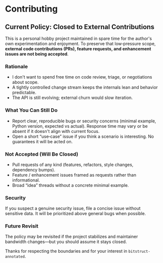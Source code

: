 # Contributing

## Current Policy: Closed to External Contributions

This is a personal hobby project maintained in spare time for the author's own experimentation and enjoyment.
To preserve that low‑pressure scope, **external code contributions (PRs), feature requests, and enhancement issues are
not being accepted**.

### Rationale
* I don't want to spend free time on code review, triage, or negotiations about scope.
* A tightly controlled change stream keeps the internals lean and behavior predictable.
* The API is still evolving; external churn would slow iteration.

### What You Can Still Do
* Report clear, reproducible bugs or security concerns (minimal example, Python version, expected vs actual). Response
  time may vary or be absent if it doesn't align with current focus.
* Open a short “use‑case” issue if you think a scenario is interesting. No guarantees it will be acted on.

### Not Accepted (Will Be Closed)
* Pull requests of any kind (features, refactors, style changes, dependency bumps).
* Feature / enhancement issues framed as requests rather than informational.
* Broad “idea” threads without a concrete minimal example.

### Security
If you suspect a genuine security issue, file a concise issue without sensitive data. It will be prioritized above
general bugs when possible.

### Future Revisit
The policy may be revisited if the project stabilizes and maintainer bandwidth changes—but you should assume it stays
closed.

Thanks for respecting the boundaries and for your interest in `bitstruct-annotated`.
